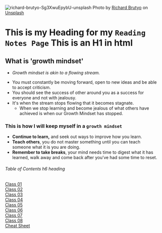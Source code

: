 ![richard-brutyo-Sg3XwuEpybU-unsplash](https://user-images.githubusercontent.com/100364917/155606485-8c3f02c6-2489-47ac-88b8-1accf59ab25d.jpg)
Photo by <a href="https://unsplash.com/@richardbrutyo?utm_source=unsplash&utm_medium=referral&utm_content=creditCopyText">Richard Brutyo</a> on <a href="https://unsplash.com/s/photos/dog?utm_source=unsplash&utm_medium=referral&utm_content=creditCopyText">Unsplash</a>
  
# This is my Heading for my `Reading Notes Page` This is an H1 in html

## What is 'growth mindset'  

* *Growth mindset is akin to a flowing stream.*  
- You must constantly be moving forward, open to new ideas and be able to accept criticism. 
- You should see the success of other around you as a success for everyone and not with jealousy. 
- It's when the stream stops flowing that it becomes stagnate. 
  - When we stop learning and become jealous of what others have achieved is when our Growth Mindset has stopped. 

### This is how I will keep myself in a `growth mindset`

* **Continue to learn,** and seek out ways to improve how you learn.
* **Teach others**, you do not master something until you can teach someone what it is you are doing.
* **Remember to take breaks**, your mind needs time to digest what it has learned, walk away and come back after you’ve had some time to reset.

###### Table of Contents h6 heading

<a href="https://deanweiss.github.io/reading-notes/class01">Class 01</a>
<br>
<a href="https://deanweiss.github.io/reading-notes/class02">Class 02</a>
<br>
<a href="https://deanweiss.github.io/reading-notes/class03">Class 03</a>
<br>
<a href="https://deanweiss.github.io/reading-notes/class04">Class 04</a>
<br>
<a href="https://deanweiss.github.io/reading-notes/class05">Class 05</a>
<br>
<a href="https://deanweiss.github.io/reading-notes/class06">Class 06</a>
<br>
<a href="https://deanweiss.github.io/reading-notes/class07">Class 07</a>
<br>
<a href="https://deanweiss.github.io/reading-notes/class08">Class 08</a>
<br>
<a href="https://deanweiss.github.io/reading-notes/class01cheatsheetreading02">Cheat Sheet</a>
